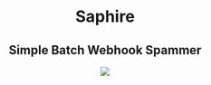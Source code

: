 <div align="center">
  
# Saphire
## Simple Batch Webhook Spammer

<img src="https://media.discordapp.net/attachments/1029409370913636392/1040188440496578590/image.png?width=450&height=410"></img>
</div>
